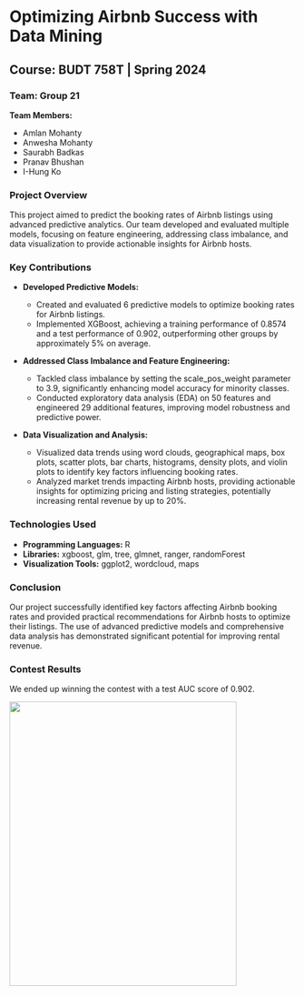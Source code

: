 # Optimizing Airbnb Success with Data Mining

## Course: BUDT 758T | Spring 2024

### Team: Group 21

**Team Members:**
- Amlan Mohanty
- Anwesha Mohanty
- Saurabh Badkas
- Pranav Bhushan
- I-Hung Ko

### Project Overview
This project aimed to predict the booking rates of Airbnb listings using advanced predictive analytics. Our team developed and evaluated multiple models, focusing on feature engineering, addressing class imbalance, and data visualization to provide actionable insights for Airbnb hosts.

### Key Contributions
- **Developed Predictive Models:**
  - Created and evaluated 6 predictive models to optimize booking rates for Airbnb listings.
  - Implemented XGBoost, achieving a training performance of 0.8574 and a test performance of 0.902, outperforming other groups by approximately 5% on average.

- **Addressed Class Imbalance and Feature Engineering:**
  - Tackled class imbalance by setting the scale_pos_weight parameter to 3.9, significantly enhancing model accuracy for minority classes.
  - Conducted exploratory data analysis (EDA) on 50 features and engineered 29 additional features, improving model robustness and predictive power.

- **Data Visualization and Analysis:**
  - Visualized data trends using word clouds, geographical maps, box plots, scatter plots, bar charts, histograms, density plots, and violin plots to identify key factors influencing booking rates.
  - Analyzed market trends impacting Airbnb hosts, providing actionable insights for optimizing pricing and listing strategies, potentially increasing rental revenue by up to 20%.


### Technologies Used
- **Programming Languages:** R
- **Libraries:** xgboost, glm, tree, glmnet, ranger, randomForest
- **Visualization Tools:** ggplot2, wordcloud, maps

### Conclusion
Our project successfully identified key factors affecting Airbnb booking rates and provided practical recommendations for Airbnb hosts to optimize their listings. The use of advanced predictive models and comprehensive data analysis has demonstrated significant potential for improving rental revenue.

### Contest Results
We ended up winning the contest with a test AUC score of 0.902. 

<img src= "https://github.com/amlanmohanty1/Airbnb-Optimizing-High-Booking-Rate/assets/72063042/14a1e26a-7817-477a-a69a-6a011f23d7a8" width="400" height="500">

